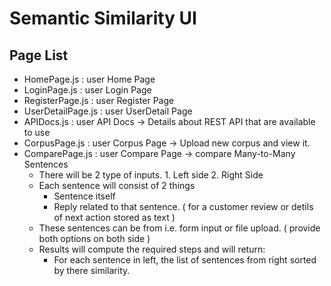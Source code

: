 # Semantic Similarity UI

## Page List
- HomePage.js  : user Home Page
- LoginPage.js  : user Login Page
- RegisterPage.js  : user Register Page
- UserDetailPage.js  : user UserDetail Page
- APIDocs.js  : user API Docs -> Details about REST API that are available to use
- CorpusPage.js  : user Corpus Page -> Upload new corpus and view it.
- ComparePage.js : user Compare Page -> compare Many-to-Many Sentences
   - There will be 2 type of inputs. 1. Left side 2. Right Side
   - Each sentence will consist of 2 things
       - Sentence itself
       - Reply related to that sentence. ( for a customer review or detils of next action stored as text )
   - These sentences can be from i.e. form input or file upload. ( provide both options on both side )
   - Results will compute the required steps and will return:
       - For each sentence in left, the list of sentences from right sorted by there similarity.
